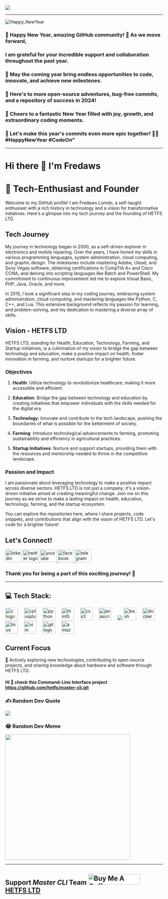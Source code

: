 ![](https://cdn.buymeacoffee.com/uploads/cover_images/2023/12/wKEQng04UVaXx8eSI6T1L20zZgIkLfLsIUuQerTu.png)

---

![Happy_NewYear](https://github.com/hetfs/hetfs/assets/137841522/476d71d7-3c68-4d82-a845-2bca5c31df29) 
### 🎉 Happy New Year, amazing GitHub community! 🚀 As we move forward, 
### I am grateful for your incredible support and collaboration throughout the past year. 
### 🙌 May the coming year bring endless opportunities to code, innovate, and achieve new milestones. 
### 🌟 Here's to more open-source adventures, bug-free commits, and a repository of success in 2024! 
### 🎊 Cheers to a fantastic New Year filled with joy, growth, and extraordinary coding moments. 
### 🥳 Let's make this year's commits even more epic together! 🚀✨ #HappyNewYear #CodeOn"


---

# Hi there 👋 I'm Fredaws

# 💫 Tech-Enthusiast and Founder

Welcome to my GitHub profile! I am Fredaws Lomdo, a self-taught enthusiast with a rich history in technology and a vision for transformative initiatives. Here's a glimpse into my tech journey and the founding of HETFS LTD.

## Tech Journey

My journey in technology began in 2000, as a self-driven explorer in electronics and mobile repairing. Over the years, I have honed my skills in various programming languages, system administration, cloud computing, and graphic design. The milestones include mastering Adobe, Ulead, and Sony Vegas software, obtaining certifications in CompTIA A+ and Cisco CCNA, and delving into scripting languages like Batch and PowerShell. My commitment to continuous improvement led me to explore Visual Basic, PHP, Java, Oracle, and more.

In 2015, I took a significant step in my coding journey, embracing system administration, cloud computing, and mastering languages like Python, C, C++, and Lua. This extensive background reflects my passion for learning, and problem-solving, and my dedication to mastering a diverse array of skills.

## Vision - HETFS LTD

HETFS LTD, standing for Health, Education, Technology, Farming, and Startup initiatives, is a culmination of my vision to bridge the gap between technology and education, make a positive impact on health, foster innovation in farming, and nurture startups for a brighter future.

### Objectives

1. **Health**: Utilize technology to revolutionize healthcare, making it more accessible and efficient.

2. **Education**: Bridge the gap between technology and education by creating initiatives that empower individuals with the skills needed for the digital era.

3. **Technology**: Innovate and contribute to the tech landscape, pushing the boundaries of what is possible for the betterment of society.

4. **Farming**: Introduce technological advancements to farming, promoting sustainability and efficiency in agricultural practices.

5. **Startup Initiatives**: Nurture and support startups, providing them with the resources and mentorship needed to thrive in the competitive landscape.

### Passion and Impact

I am passionate about leveraging technology to make a positive impact across diverse sectors. HETFS LTD is not just a company; it's a vision-driven initiative aimed at creating meaningful change. Join me on this journey as we strive to make a lasting impact on health, education, technology, farming, and the startup ecosystem.

You can explore the repositories here, where I share projects, code snippets, and contributions that align with the vision of HETFS LTD. Let's code for a brighter future!

 ## Let's Connect!

 <div align="left">
  <img src="https://raw.githubusercontent.com/maurodesouza/profile-readme-generator/master/src/assets/icons/social/linkedin/default.svg" width="52" height="40" alt="linkedin logo"  />
  <a href="https://x.com/hetf01?t=YN55MZq3vfMZj8g-IJHpGw&s=08" target="_blank">
    <img src="https://raw.githubusercontent.com/maurodesouza/profile-readme-generator/master/src/assets/icons/social/twitter/default.svg" width="52" height="40" alt="twitter logo"  />
  </a>
  <a href="https://www.youtube.com/@mastercli" target="_blank">
    <img src="https://raw.githubusercontent.com/maurodesouza/profile-readme-generator/master/src/assets/icons/social/youtube/default.svg" width="52" height="40" alt="youtube logo"  />
  </a>
  <a href="https://m.facebook.com/profile.php/?id=100090714730738&name=xhp_nt_" target="_blank">
    <img src="https://raw.githubusercontent.com/maurodesouza/profile-readme-generator/master/src/assets/icons/social/facebook/default.svg" width="52" height="40" alt="facebook logo"  />
  </a>
  <a href="https://t.me/+h941uu74P6I0NDY0" target="_blank">
    <img src="https://raw.githubusercontent.com/maurodesouza/profile-readme-generator/master/src/assets/icons/social/telegram/default.svg" width="52" height="40" alt="telegram logo"  />
  </a>
</div>

### Thank you for being a part of this exciting journey! 🚀

---
 
## 💻 Tech Stack:
<div align="left">
  <img src="https://cdn.jsdelivr.net/gh/devicons/devicon/icons/c/c-original.svg" height="40" alt="c logo"  />
  <img width="12" />
  <img src="https://cdn.jsdelivr.net/gh/devicons/devicon/icons/cplusplus/cplusplus-original.svg" height="40" alt="cplusplus logo"  />
  <img width="12" />
  <img src="https://cdn.jsdelivr.net/gh/devicons/devicon/icons/python/python-original.svg" height="40" alt="python logo"  />
  <img width="12" />
  <img src="https://cdn.jsdelivr.net/gh/devicons/devicon/icons/html5/html5-original.svg" height="40" alt="html5 logo"  />
  <img width="12" />
  <img src="https://cdn.jsdelivr.net/gh/devicons/devicon/icons/css3/css3-original.svg" height="40" alt="css3 logo"  />
  <img width="12" />
  <img src="https://cdn.jsdelivr.net/gh/devicons/devicon/icons/javascript/javascript-original.svg" height="40" alt="javascript logo"  />
  <img width="12" />
  <img src="https://img.shields.io/badge/lua-%232C2D72.svg?style=for-the-badge&logo=lua&logoColor=white" />
  <img src="https://cdn.jsdelivr.net/gh/devicons/devicon/icons/bash/bash-original.svg" height="40" alt="bash logo"  />
  <img width="12" />
  <img src="https://cdn.jsdelivr.net/gh/devicons/devicon/icons/docker/docker-original.svg" height="40" alt="docker logo"  />
  <img width="12" />
  <img src="https://cdn.jsdelivr.net/gh/devicons/devicon/icons/linux/linux-original.svg" height="40" alt="linux logo"  />
  <img width="12" />
  <img src="https://cdn.jsdelivr.net/gh/devicons/devicon/icons/vim/vim-original.svg" height="40" alt="vim logo"  />
  <img width="12" />
  <img src="https://cdn.jsdelivr.net/gh/devicons/devicon/icons/git/git-original.svg" height="40" alt="git logo"  />
  <img width="12" />
  <img src="https://cdn.jsdelivr.net/gh/devicons/devicon/icons/amazonwebservices/amazonwebservices-original.svg" height="40" alt="amazonwebservices logo"  />
</div>


## Current Focus

🚀 Actively exploring new technologies, contributing to open-source projects, and sharing knowledge about hardware and software through HETFS LTD.
#### Hi 👋 check this Command-Line Interface project https://github.com/hetfs/master-cli.git

### ✍️ Random Dev Quote

![](https://quotes-github-readme.vercel.app/api?type=horizontal&theme=radical) 

### 😂 Random Dev Meme
<img src='https://randommeme-five.vercel.app/' style="height: 400px;"/>

---

##  Support *Master CLI* Team  <a href="https://www.buymeacoffee.com/hetfs01f" target="_blank"><img src="https://cdn.buymeacoffee.com/buttons/v2/default-yellow.png" alt="Buy Me A Coffee" style="height: 35px !important;width: 165px !important;" ></a>  [HETFS LTD](https://github.com/hetfs) 

